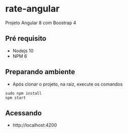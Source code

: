 # rate-angular
Projeto Angular 8 com Boostrap 4

## Pré requisito
- Nodejs 10
- NPM 6

## Preparando ambiente

- Após clonar o projeto, na raiz, execute os comandos
  
```
sudo npm install
npm start 

```

## Acessando  
- http://localhost:4200
